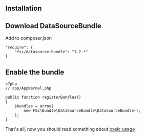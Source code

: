 ## Installation ##

## Download DataSourceBundle
Add to composer.json
```
"require": {
    "fsi/datasource-bundle": "1.2.*"
}
```

## Enable the bundle
```
<?php
// app/AppKernel.php

public function registerBundles()
{
    $bundles = array(
        new FSi\Bundle\DataSourceBundle\DataSourceBundle(),
    );
}
```

That's all, now you should read something about [basic usage](basic_usage.md)
